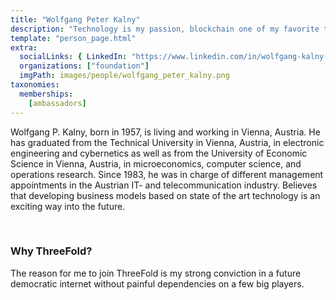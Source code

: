 ```yaml
---
title: "Wolfgang Peter Kalny"
description: "Technology is my passion, blockchain one of my favorite topics that has not yet reached its peak of appreciated value until now."
template: "person_page.html"
extra:
  socialLinks: { LinkedIn: "https://www.linkedin.com/in/wolfgang-kalny-b95318/"}
  organizations: ["foundation"]
  imgPath: images/people/wolfgang_peter_kalny.png
taxonomies:
  memberships:
    [ambassadors]
---
```


Wolfgang P. Kalny, born in 1957, is living and working in Vienna, Austria. He has graduated from the Technical University in Vienna, Austria, in electronic engineering and cybernetics as well as from the University of Economic Science in Vienna, Austria, in microeconomics, computer science, and operations research. Since 1983, he was in charge of different management appointments in the Austrian IT- and telecommunication industry. Believes that developing business models based on state of the art technology is an exciting way into the future.

<br>

### Why ThreeFold?

The reason for me to join ThreeFold is my strong conviction in a future democratic internet without painful dependencies on a few big players.
